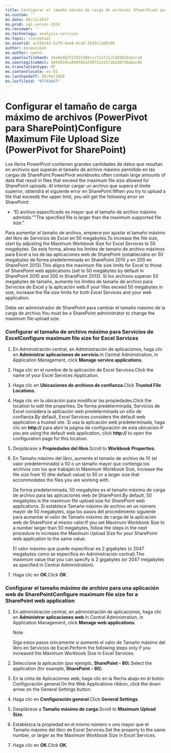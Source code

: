 ```yaml
---
title: Configurar el tamaño máximo de carga de archivos (PowerPivot para SharePoint) | Microsoft Docs
ms.custom: ''
ms.date: 06/13/2017
ms.prod: sql-server-2014
ms.reviewer: ''
ms.technology: analysis-services
ms.topic: conceptual
ms.assetid: ac516c63-1e79-4ae8-bca6-32d3c1a09c00
author: minewiskan
ms.author: owend
ms.openlocfilehash: 34a0adb2f22915289cccfa1f21c51038263acca0
ms.sourcegitcommit: ad4d92dce894592a259721a1571b1d8736abacdb
ms.translationtype: MT
ms.contentlocale: es-ES
ms.lasthandoff: 08/04/2020
ms.locfileid: "87743647"
---
```

# <a name="configure-maximum-file-upload-size-powerpivot-for-sharepoint"></a><span data-ttu-id="952a5-102">Configurar el tamaño de carga máximo de archivos (PowerPivot para SharePoint)</span><span class="sxs-lookup"><span data-stu-id="952a5-102">Configure Maximum File Upload Size (PowerPivot for SharePoint)</span></span>
  <span data-ttu-id="952a5-103">Los libros PowerPivot contienen grandes cantidades de datos que resultan en archivos que superan el tamaño de archivo máximo permitido en las cargas de SharePoint.</span><span class="sxs-lookup"><span data-stu-id="952a5-103">PowerPivot workbooks often contain large amounts of data that result in files that exceed the maximum file size allowed for SharePoint uploads.</span></span> <span data-ttu-id="952a5-104">Al intentar cargar un archivo que supera el límite superior, obtendrá el siguiente error en SharePoint:</span><span class="sxs-lookup"><span data-stu-id="952a5-104">When you try to upload a file that exceeds the upper limit, you will get the following error on SharePoint:</span></span>  
  
-   <span data-ttu-id="952a5-105">“El archivo especificado es mayor que el tamaño de archivo máximo admitido.”</span><span class="sxs-lookup"><span data-stu-id="952a5-105">"The specified file is larger than the maximum supported file size."</span></span>  
  
 <span data-ttu-id="952a5-106">Para aumentar el tamaño de archivo, empiece por ajustar el tamaño máximo del libro de Servicios de Excel en 50 megabytes.</span><span class="sxs-lookup"><span data-stu-id="952a5-106">To increase the file size, start by adjusting the Maximum Workbook Size for Excel Services to 50 megabytes.</span></span> <span data-ttu-id="952a5-107">De esta forma, alinea los límites de tamaño de archivo máximos para Excel a los de las aplicaciones web de SharePoint (establecidos en 50 megabytes de forma predeterminada en SharePoint 2010 y en 200 en SharePoint 2013).</span><span class="sxs-lookup"><span data-stu-id="952a5-107">This aligns the maximum file size limits for Excel to those of SharePoint web applications (set to 50 megabytes by default in SharePoint 2010 and 200 in SharePoint 2013).</span></span> <span data-ttu-id="952a5-108">Si los archivos superan 50 megabytes de tamaño, aumente los límites de tamaño de archivo para Servicios de Excel y la aplicación web.</span><span class="sxs-lookup"><span data-stu-id="952a5-108">If your files exceed 50 megabytes in size, increase the file size limits for both Excel Services and your web application.</span></span>  
  
 <span data-ttu-id="952a5-109">Debe ser administrador de SharePoint para cambiar el tamaño máximo de la carga de archivo.</span><span class="sxs-lookup"><span data-stu-id="952a5-109">You must be a SharePoint administrator to change the maximum file upload size.</span></span>  
  
### <a name="configure-maximum-file-size-for-excel-services"></a><span data-ttu-id="952a5-110">Configurar el tamaño de archivo máximo para Servicios de Excel</span><span class="sxs-lookup"><span data-stu-id="952a5-110">Configure maximum file size for Excel Services</span></span>  
  
1.  <span data-ttu-id="952a5-111">En Administración central, en Administración de aplicaciones, haga clic en **Administrar aplicaciones de servicio**.</span><span class="sxs-lookup"><span data-stu-id="952a5-111">In Central Administration, in Application Management, click **Manage service applications**.</span></span>  
  
2.  <span data-ttu-id="952a5-112">Haga clic en el nombre de la aplicación de Excel Services.</span><span class="sxs-lookup"><span data-stu-id="952a5-112">Click the name of your Excel Services Application.</span></span>  
  
3.  <span data-ttu-id="952a5-113">Haga clic en **Ubicaciones de archivos de confianza**.</span><span class="sxs-lookup"><span data-stu-id="952a5-113">Click **Trusted File Locations**.</span></span>  
  
4.  <span data-ttu-id="952a5-114">Haga clic en la ubicación para modificar las propiedades.</span><span class="sxs-lookup"><span data-stu-id="952a5-114">Click the location to edit the properties.</span></span> <span data-ttu-id="952a5-115">De forma predeterminada, Servicios de Excel considera la aplicación web predeterminada un sitio de confianza.</span><span class="sxs-lookup"><span data-stu-id="952a5-115">By default, Excel Services considers the default web application a trusted site.</span></span> <span data-ttu-id="952a5-116">Si usa la aplicación web predeterminada, haga clic en **http://** para abrir la página de configuración de esta ubicación.</span><span class="sxs-lookup"><span data-stu-id="952a5-116">If you are using the default web application, click **http://** to open the configuration page for this location.</span></span>  
  
5.  <span data-ttu-id="952a5-117">Desplácese a **Propiedades del libro**.</span><span class="sxs-lookup"><span data-stu-id="952a5-117">Scroll to **Workbook Properties**.</span></span>  
  
6.  <span data-ttu-id="952a5-118">En Tamaño máximo del libro, aumente el tamaño de archivo de 10 (el valor predeterminado) a 50 o un tamaño mayor que contenga los archivos con los que trabajan.</span><span class="sxs-lookup"><span data-stu-id="952a5-118">In Maximum Workbook Size, increase the file size from 10 (the default value) to 50 or a larger size that accommodates the files you are working with.</span></span>  
  
     <span data-ttu-id="952a5-119">De forma predeterminada, 50 megabytes es el tamaño máximo de carga de archivo para las aplicaciones web de SharePoint.</span><span class="sxs-lookup"><span data-stu-id="952a5-119">By default, 50 megabytes is the maximum file upload size for SharePoint web applications.</span></span> <span data-ttu-id="952a5-120">Si establece Tamaño máximo de archivo en un número mayor de 50 megabytes, siga los pasos del procedimiento siguiente para aumentar el valor de Tamaño máximo de carga de la aplicación web de SharePoint al mismo valor.</span><span class="sxs-lookup"><span data-stu-id="952a5-120">If you set Maximum Workbook Size to a number larger than 50 megabytes, follow the steps in the next procedure to increase the Maximum Upload Size for your SharePoint web application to the same value.</span></span>  
  
     <span data-ttu-id="952a5-121">El valor máximo que puede especificar es 2 gigabytes (o 2047 megabytes como se especifica en Administración central).</span><span class="sxs-lookup"><span data-stu-id="952a5-121">The maximum value that you can specify is 2 gigabytes (or 2047 megabytes as specified in Central Administration).</span></span>  
  
7.  <span data-ttu-id="952a5-122">Haga clic en **OK**.</span><span class="sxs-lookup"><span data-stu-id="952a5-122">Click **OK**.</span></span>  
  
### <a name="configure-maximum-file-size-for-a-sharepoint-web-application"></a><span data-ttu-id="952a5-123">Configurar el tamaño máximo de archivo para una aplicación web de SharePoint</span><span class="sxs-lookup"><span data-stu-id="952a5-123">Configure maximum file size for a SharePoint web application</span></span>  
  
1.  <span data-ttu-id="952a5-124">En administración central, en administración de aplicaciones, haga clic en **Administrar aplicaciones web**.</span><span class="sxs-lookup"><span data-stu-id="952a5-124">In Central Administration, in Application Management, click **Manage web applications**.</span></span>  
  
    > [!NOTE]  
    >  <span data-ttu-id="952a5-125">Siga estos pasos únicamente si aumentó el valor de Tamaño máximo del libro en Servicios de Excel.</span><span class="sxs-lookup"><span data-stu-id="952a5-125">Perform the following steps only if you increased the Maximum Workbook Size in Excel Services.</span></span>  
  
2.  <span data-ttu-id="952a5-126">Seleccione la aplicación (por ejemplo, **SharePoint - 80**).</span><span class="sxs-lookup"><span data-stu-id="952a5-126">Select the application (for example, **SharePoint - 80**).</span></span>  
  
3.  <span data-ttu-id="952a5-127">En la cinta de Aplicaciones web, haga clic en la flecha abajo en el botón Configuración general.</span><span class="sxs-lookup"><span data-stu-id="952a5-127">On the Web Applications ribbon, click the down arrow on the General Settings button.</span></span>  
  
4.  <span data-ttu-id="952a5-128">Haga clic en **Configuración general**.</span><span class="sxs-lookup"><span data-stu-id="952a5-128">Click **General Settings**.</span></span>  
  
5.  <span data-ttu-id="952a5-129">Desplácese a **Tamaño máximo de carga**.</span><span class="sxs-lookup"><span data-stu-id="952a5-129">Scroll to **Maximum Upload Size**.</span></span>  
  
6.  <span data-ttu-id="952a5-130">Establezca la propiedad en el mismo número o uno mayor que el Tamaño máximo del libro de Excel Services.</span><span class="sxs-lookup"><span data-stu-id="952a5-130">Set the property to the same number, or larger as the Maximum Workbook Size in Excel Services.</span></span>  
  
7.  <span data-ttu-id="952a5-131">Haga clic en **OK**.</span><span class="sxs-lookup"><span data-stu-id="952a5-131">Click **OK**.</span></span>  
  
  
